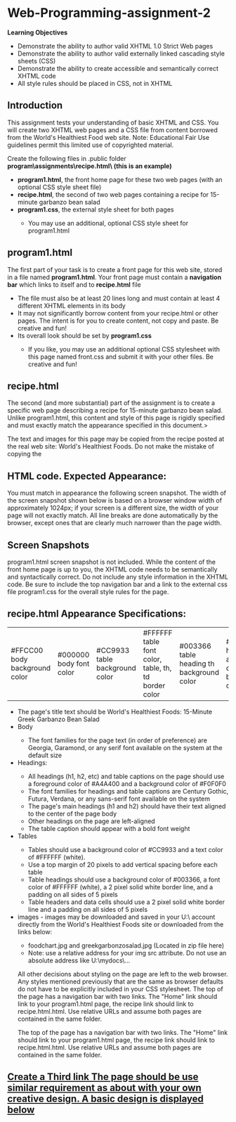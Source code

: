 # Web-Programming-assignment-2
<b>Learning Objectives</b>
<ul>
  <li>Demonstrate the ability to author valid XHTML 1.0 Strict Web pages</li>
  <li>
    Demonstrate the ability to author valid externally linked cascading style
    sheets (CSS)
  </li>
  <li>
    Demonstrate the ability to create accessible and semantically correct XHTML
    code
  </li>
  <li>All style rules should be placed in CSS, not in XHTML</li>
</ul>

<h2>Introduction</h2>
<p>
  This assignment tests your understanding of basic XHTML and CSS. You will
  create two XHTML web pages and a CSS file from content borrowed from the
  World's Healthiest Food web site. Note: Educational Fair Use guidelines permit
  this limited use of copyrighted material.
</p>
<p>
  Create the following files in .public folder
  <b> program\assignments\recipe.html\ (this is an example)</b>
</p>
<ul>
  <li>
    <b>program1.html</b>, the front home page for these two web pages (with an
    optional CSS style sheet file)
  </li>
  <li>
    <b>recipe.html</b>, the second of two web pages containing a recipe for
    15-minute garbanzo bean salad
  </li>
  <li><b>program1.css</b>, the external style sheet for both pages</li>
  <ul>
    <li>
      You may use an additional, optional CSS style sheet for program1.html
    </li>
  </ul>
</ul>
<h2>program1.html</h2>

<p>
  The first part of your task is to create a front page for this web site,
  stored in a file named <b>program1.html</b>. Your front page must contain a
  <b>navigation bar</b> which links to itself and to <b>recipe.html</b> file
</p>

<ul>
  <li>
    The file must also be at least 20 lines long and must contain at least 4
    different XHTML elements in its body
  </li>
  <li>
    It may not significantly borrow content from your recipe.html or other
    pages. The intent is for you to create content, not copy and paste. Be
    creative and fun!
  </li>
  <li>Its overall look should be set by <b>program1.css</b></li>
  <ul>
    <li>
      If you like, you may use an additional optional CSS stylesheet with this
      page named front.css and submit it with your other files. Be creative and
      fun!
    </li>
  </ul>
</ul>

<h2>recipe.html</h2>
<p>
  The second (and more substantial) part of the assignment is to create a
  specific web page describing a recipe for 15-minute garbanzo bean salad.
  Unlike program1.html, this content and style of this page is rigidly specified
  and must exactly match the appearance specified in this document.>
</p>

<p>
  The text and images for this page may be copied from the recipe posted at the
  real web site: World's Healthiest Foods. Do not make the mistake of copying
  the
</p>
<h2>HTML code. Expected Appearance:</h2>
<p>
  You must match in appearance the following screen snapshot. The width of the
  screen snapshot shown below is based on a browser window width of
  approximately 1024px; if your screen is a different size, the width of your
  page will not exactly match. All line breaks are done automatically by the
  browser, except ones that are clearly much narrower than the page width.
</p>
<h2>Screen Snapshots</h2>
<p>
  program1.html screen snapshot is not included. While the content of the front
  home page is up to you, the XHTML code needs to be semantically and
  syntactically correct. Do not include any style information in the XHTML code.
  Be sure to include the top navigation bar and a link to the external css file
  program1.css for the overall style rules for the page.
</p>
<h2>recipe.html Appearance Specifications:</h2>
<table>
  <tr>
    <td>#FFCC00 body background color</td>
    <td>#000000 body font color</td>
    <td>#CC9933 table background color</td>
    <td>#FFFFFF table font color, table, th, td border color</td>
    <td>#003366 table heading th background color</td>
    <td>#F0F0F0 headings and table caption background color</td>
    <td>#A4A400 heading and table caption font color</td>
  </tr>
</table>

<ul>
  <li>
    The page's title text should be World's Healthiest Foods: 15-Minute Greek
    Garbanzo Bean Salad
  </li>
  <li>Body</li>
  <ul>
    <li>
      The font families for the page text (in order of preference) are Georgia,
      Garamond, or any serif font available on the system at the default size
    </li>
  </ul>
  <li>Headings:</li>
  <ul>
    <li>
      All headings (h1, h2, etc) and table captions on the page should use a
      foreground color of #A4A400 and a background color of #F0F0F0
    </li>
    <li>
      The font families for headings and table captions are Century Gothic,
      Futura, Verdana, or any sans-serif font available on the system
    </li>
    <li>
      The page's main headings (h1 and h2) should have their text aligned to the
      center of the page body
    </li>
    <li>Other headings on the page are left-aligned</li>
    <li>The table caption should appear with a bold font weight</li>
  </ul>
  <LI>Tables</LI>
  <ul>
    <li>
      Tables should use a background color of #CC9933 and a text color of
      #FFFFFF (white).
    </li>
    <li>
      Use a top margin of 20 pixels to add vertical spacing before each table
    </li>
    <li>
      Table headings should use a background color of #003366, a font color of
      #FFFFFF (white), a 2 pixel solid white border line, and a padding on all
      sides of 5 pixels
    </li>
    <li>
      Table headers and data cells should use a 2 pixel solid white border line
      and a padding on all sides of 5 pixels
    </li>
  </ul>
  <li>
    images - images may be downloaded and saved in your U:\ account directly
    from the World's Healthiest Foods site or downloaded from the links below:
  </li>
  <ul>
    <li>foodchart.jpg and greekgarbonzosalad.jpg (Located in zip file here)</li>
    <li>
      Note: use a relative address for your img src attribute. Do not use an
      absolute address like U:\mydocs\...
    </li>
  </ul>
  <p>
    All other decisions about styling on the page are left to the web browser.
    Any styles mentioned previously that are the same as browser defaults do not
    have to be explicitly included in your CSS stylesheet. The top of the page
    has a navigation bar with two links. The "Home" link should link to your
    program1.html page, the recipe link should link to recipe.html.html. Use
    relative URLs and assume both pages are contained in the same folder.
  </p>
  <p>
    The top of the page has a navigation bar with two links. The "Home" link
    should link to your program1.html page, the recipe link should link to
    recipe.html.html. Use relative URLs and assume both pages are contained in
    the same folder.
  </p>
</ul>

<h2>
  <u>
    Create a Third link The page should be use similar requirement as about with
    your own creative design. A basic design is displayed below
  </u>
</h2>
